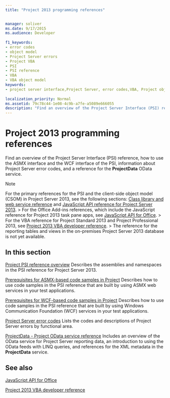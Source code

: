 ```yaml
---
title: "Project 2013 programming references"

 
manager: soliver
ms.date: 9/17/2015
ms.audience: Developer
 
f1_keywords:
- error codes
- object model
- Project Server errors
- Project VBA
- PSI
- PSI reference
- VBA
- VBA object model
keywords:
- project server interface,Project Server, error codes,VBA, Project object model,Project 2013, platform,Visual Basic for Applications, Project object model,Object model, Project VBA,Project Server, PSI reference,PSI
 
localization_priority: Normal
ms.assetid: 79c78c44-1e08-4c9b-a7fe-a5089e666055
description: "Find an overview of the Project Server Interface (PSI) reference, how to use the ASMX interface and the WCF interface of the PSI, information about Project Server error codes, and a reference for the ProjectData OData service."
---
```


# Project 2013 programming references

Find an overview of the Project Server Interface (PSI) reference, how to use the ASMX interface and the WCF interface of the PSI, information about Project Server error codes, and a reference for the **ProjectData** OData service. 
  
> [!NOTE]
> For the primary references for the PSI and the client-side object model (CSOM) in Project Server 2013, see the following sections: [Class library and web service reference](http://msdn.microsoft.com/library/ef1830e0-3c9a-4f98-aa0a-5556c298e7d1%28Office.15%29.aspx) and [JavaScript API reference for Project Server 2013](javascript-library-and-rest-reference-for-project-server-2013.md). > For the Office Add-ins references, which include the JavaScript reference for Project 2013 task pane apps, see [JavaScript API for Office](http://msdn.microsoft.com/en-us/library/fp142185.aspx). > For the VBA reference for Project Standard 2013 and Project Professional 2013, see [Project 2013 VBA developer reference](http://msdn.microsoft.com/en-us/library/jj235035.aspx). > The reference for the reporting tables and views in the on-premises Project Server 2013 database is not yet available. 
  
## In this section

[Project PSI reference overview](project-psi-reference-overview.md) Describes the assemblies and namespaces in the PSI reference for Project Server 2013. 
  
[Prerequisites for ASMX-based code samples in Project](prerequisites-for-asmx-based-code-samples-in-project.md) Describes how to use code samples in the PSI reference that are built by using ASMX web services in your test applications. 
  
[Prerequisites for WCF-based code samples in Project](prerequisites-for-wcf-based-code-samples-in-project.md) Describes how to use code samples in the PSI reference that are built by using Windows Communication Foundation (WCF) services in your test applications. 
  
[Project Server error codes](project-server-error-codes.md) Lists the codes and descriptions of Project Server errors by functional area. 
  
[ProjectData - Project OData service reference](projectdataproject-odata-service-reference.md) Includes an overview of the OData service for Project Server reporting data, an introduction to using the OData feeds with LINQ queries, and references for the XML metadata in the **ProjectData** service. 
  
## See also



[JavaScript API for Office](http://msdn.microsoft.com/en-us/library/fp142185.aspx)
  
[Project 2013 VBA developer reference](http://msdn.microsoft.com/en-us/library/jj235035.aspx)

